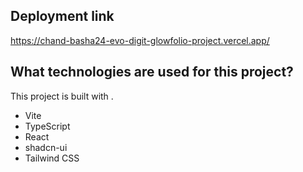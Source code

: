 ## Deployment link
https://chand-basha24-evo-digit-glowfolio-project.vercel.app/

## What technologies are used for this project?

This project is built with .

- Vite
- TypeScript
- React
- shadcn-ui
- Tailwind CSS
